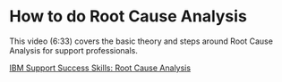 # How to do Root Cause Analysis

This video (6:33) covers the basic theory and steps around Root Cause Analysis for support professionals.

<a href="https://mediacenter.ibm.com/media/t/1_vd67gcnx" target="_blank">IBM Support Success Skills: Root Cause Analysis</a>
